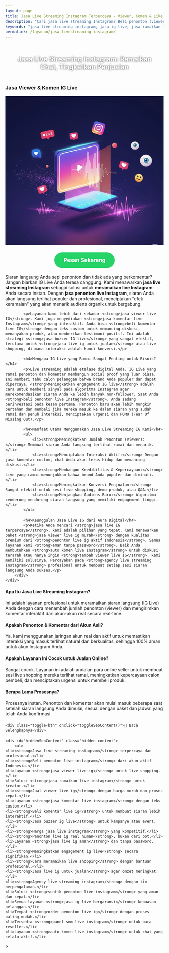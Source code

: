 ```yaml
---
layout: page
title: Jasa Live Streaming Instagram Terpercaya - Viewer, Komen & Like
description: "Cari jasa live streaming Instagram? Beli penonton (viewer) dan komentar dari tim buzzer real. Layanan terpercaya untuk ramaikan IG Live, aman, dan murah untuk meningkatkan engagement."
keywords: "jasa live streaming instagram, jasa ig live, jasa ramaikan live instagram, agency live streaming instagram, jasa optimasi live instagram, jasa buzzer ig live, jasa penonton live instagram, jasa viewer live ig, beli penonton live instagram, tambah viewer live ig, suntik penonton live instagram, jual viewer live ig, jasa komentar live instagram, jasa komen live streaming ig, beli komentar live ig, auto komen live instagram, jasa live ig terpercaya, jasa live streaming instagram aman, penonton live ig aktif indonesia, jasa live ig untuk jualan, cara meramaikan live shopping, meningkatkan engagement ig live"
permalink: /layanan/jasa-livestreaming-instagram/
---
```


<script type="application/ld+json">
{
  "@context": "https://schema.org",
  "@graph": [
    {
      "@type": "WebSite",
      "@id": "https://auradigital.id/#website",
      "url": "https://auradigital.id/",
      "name": "auradigital.id"
    },
    {
      "@type": "WebPage",
      "@id": "https://auradigital.id/layanan/jasa-livestreaming-instagram/#webpage",
      "url": "https://auradigital.id/layanan/jasa-livestreaming-instagram/",
      "name": "Jasa Live Streaming Instagram | Ramaikan IG Live Anda",
      "isPartOf": {
        "@id": "https://auradigital.id/#website"
      },
      "breadcrumb": {
        "@id": "https://auradigital.id/layanan/jasa-livestreaming-instagram/#breadcrumb"
      },
      "description": "Butuh jasa untuk meramaikan Live Instagram? Kami adalah solusi untuk menambah penonton (viewer), komentar, dan like saat Anda siaran langsung. Layanan buzzer IG Live terpercaya."
    },
    {
      "@type": "Service",
      "name": "Jasa Live Streaming Instagram (Viewer & Komentar)",
      "serviceType": "Social Media Marketing",
      "provider": {
        "@type": "WebSite",
        "name": "auradigital.id",
        "url": "https://auradigital.id/"
      },
      "areaServed": {
        "@type": "Country",
        "name": "Indonesia"
      },
      "description": "Jasa tambah penonton dan komentar untuk siaran langsung di Instagram dari akun real. Layanan terpercaya untuk membuat IG Live Anda terlihat ramai, profesional, dan interaktif."
    },
    {
      "@type": "Product",
      "name": "Paket Engagement Live Streaming Instagram",
      "image": "https://raw.githubusercontent.com/AzkaAtta/azkaatta.github.io/main/image/jasa-livestreaming-instagram.webp",
      "description": "Beli paket untuk meramaikan Live Instagram, mencakup penonton (viewer), komentar custom, dan like. Dikerjakan oleh tim buzzer profesional untuk meningkatkan engagement dan social proof.",
      "brand": {
        "@type": "Brand",
        "name": "auradigital.id"
      },
      "offers": {
        "@type": "Offer",
        "priceCurrency": "IDR",
        "price": "20000",
        "availability": "https://schema.org/InStock",
        "url": "https://auradigital.id/layanan/jasa-livestreaming-instagram/"
      }
    },
    {
      "@type": "BreadcrumbList",
      "@id": "https://auradigital.id/layanan/jasa-livestreaming-instagram/#breadcrumb",
      "itemListElement": [
        {
          "@type": "ListItem",
          "position": 1,
          "name": "Home",
          "item": "https://auradigital.id/"
        },
        {
          "@type": "ListItem",
          "position": 2,
          "name": "Layanan",
          "item": "https://auradigital.id/layanan/"
        },
        {
          "@type": "ListItem",
          "position": 3,
          "name": "Jasa Live Streaming Instagram",
          "item": "https://auradigital.id/layanan/jasa-livestreaming-instagram/"
        }
      ]
    },
    {
      "@type": "FAQPage",
      "mainEntity": [
        {
          "@type": "Question",
          "name": "Apa itu Jasa Live Streaming Instagram?",
          "acceptedAnswer": {
            "@type": "Answer",
            "text": "Ini adalah layanan di mana tim kami membantu meramaikan siaran langsung (IG Live) Anda dengan cara menambah jumlah penonton (viewer) dan mengirimkan komentar-komentar interaktif secara real-time."
          }
        },
        {
          "@type": "Question",
          "name": "Apakah penonton dan komentar berasal dari akun asli?",
          "acceptedAnswer": {
            "@type": "Answer",
            "text": "Ya, kami menggunakan jaringan akun real dan aktif untuk memastikan interaksi yang masuk terlihat natural dan berkualitas, sehingga aman untuk akun Anda."
          }
        },
        {
          "@type": "Question",
          "name": "Apakah layanan ini cocok untuk live jualan?",
          "acceptedAnswer": {
            "@type": "Answer",
            "text": "Sangat cocok. Layanan ini sering digunakan untuk live shopping untuk menciptakan suasana ramai, meningkatkan kepercayaan calon pembeli, dan mendorong interaksi seperti menanyakan produk."
          }
        }
      ]
    }
  ]
}
</script>

<h2 style="text-align: center; color: #fff; text-shadow: 0 0 4px rgba(0,0,0,0.7); padding: 20px 15px;">
    Jasa Live Streaming Instagram: Ramaikan Chat, Tingkatkan Penjualan
</h2>

<div class="jasa-top-komen-tiktok-container">
    <div class="service-card" id="jasa-livestreaming-instagram-card" onclick="toggleService(this)">
        <h3>Jasa Viewer & Komen IG Live</h3>
        <img src="https://raw.githubusercontent.com/AzkaAtta/azkaatta.github.io/main/image/jasa-livestreaming-instagram.webp" alt="Jasa Live Streaming Instagram untuk Jualan" style="max-width:100%; height:auto;" loading="lazy">
        <a href="https://wa.me/62895402343693?text=Halo,%20saya%20tertarik%20dengan%20Jasa%20Live%20Streaming%20Instagram.%20Bisa%20info%20lebih%20lanjut?" target="_blank" class="whatsapp-button" style="display: block; width: fit-content; margin: 20px auto; padding: 15px 30px; background-color: #25D366; color: white; text-align: center; text-decoration: none; border-radius: 50px; font-size: 1.2em; font-weight: bold; transition: background-color 0.3s ease;">
            Pesan Sekarang
        </a>
        <div class="service-description">
            <p>Siaran langsung Anda sepi penonton dan tidak ada yang berkomentar? Jangan biarkan IG Live Anda terasa canggung. Kami menawarkan <strong>jasa live streaming Instagram</strong> sebagai solusi untuk <strong>meramaikan live Instagram</strong> Anda secara instan. Dengan <strong>jasa penonton live Instagram</strong>, siaran Anda akan langsung terlihat populer dan profesional, menciptakan "efek keramaian" yang akan menarik audiens organik untuk bergabung.</p>

            <p>Layanan kami lebih dari sekadar <strong>jasa viewer live IG</strong>. Kami juga menyediakan <strong>jasa komentar live Instagram</strong> yang interaktif. Anda bisa <strong>beli komentar live IG</strong> dengan teks custom untuk memancing diskusi, menanyakan produk, atau memberikan testimoni positif. Ini adalah strategi <strong>jasa buzzer IG live</strong> yang sangat efektif, terutama untuk <strong>jasa live ig untuk jualan</strong> atau live shopping, di mana interaksi adalah kunci konversi.</p>

            <h4>Mengapa IG Live yang Ramai Sangat Penting untuk Bisnis?</h4>
            <p>Live streaming adalah etalase digital Anda. IG Live yang ramai penonton dan komentar membangun social proof yang luar biasa. Ini memberi tahu calon pelanggan bahwa brand Anda populer dan dapat dipercaya. <strong>Meningkatkan engagement IG live</strong> adalah cara untuk memberi sinyal pada algoritma Instagram agar merekomendasikan siaran Anda ke lebih banyak non-follower. Saat Anda <strong>beli penonton live Instagram</strong>, Anda sedang berinvestasi pada kesan pertama. Penonton baru akan lebih mungkin bertahan dan membeli jika mereka masuk ke dalam siaran yang sudah ramai dan penuh interaksi, menciptakan urgensi dan FOMO (Fear Of Missing Out).</p>

            <h4>Manfaat Utama Menggunakan Jasa Live Streaming IG Kami</h4>
            <ul>
                <li><strong>Meningkatkan Jumlah Penonton (Viewer):</strong> Membuat siaran Anda langsung terlihat ramai dan menarik.</li>
                <li><strong>Menciptakan Interaksi Aktif:</strong> Dengan jasa komentar custom, chat Anda akan terus hidup dan memancing diskusi.</li>
                <li><strong>Membangun Kredibilitas & Kepercayaan:</strong> Live yang ramai menunjukkan bahwa brand Anda populer dan diminati.</li>
                <li><strong>Meningkatkan Konversi Penjualan:</strong> Sangat efektif untuk sesi live shopping, demo produk, atau Q&A.</li>
                <li><strong>Menjangkau Audiens Baru:</strong> Algoritma cenderung mendorong siaran langsung yang memiliki engagement tinggi.</li>
            </ul>

            <h4>Keunggulan Jasa Live IG dari Aura Digital</h4>
            <p>Ketika Anda mencari <strong>jasa live IG terpercaya</strong>, kami adalah pilihan yang tepat. Kami menawarkan paket <strong>jasa viewer live ig murah</strong> dengan kualitas premium dari <strong>penonton live ig aktif Indonesia</strong>. Semua layanan kami <strong>aman tanpa password</strong>. Baik Anda membutuhkan <strong>auto komen live Instagram</strong> untuk diskusi terarah atau hanya ingin <strong>tambah viewer live IG</strong>, kami memiliki solusinya. Percayakan pada <strong>agency live streaming Instagram</strong> profesional untuk membuat setiap sesi siaran langsung Anda sukses.</p>
        </div>
    </div>
</div>

<style>
  /* Struktur CSS Anda tidak diubah */
</style>

<div class="accordion">
  <div class="accordion-item">
    <div class="accordion-title"><h4>Apa Itu Jasa Live Streaming Instagram?</h4></div>
    <div class="accordion-content">
      Ini adalah layanan profesional untuk meramaikan siaran langsung (IG Live) Anda dengan cara menambah jumlah penonton (viewer) dan mengirimkan komentar interaktif dari akun-akun real secara real-time.
    </div>
  </div>

  <div class="accordion-item">
    <div class="accordion-title"><h4>Apakah Penonton & Komentar dari Akun Asli?</h4></div>
    <div class="accordion-content">
      Ya, kami menggunakan jaringan akun real dan aktif untuk memastikan interaksi yang masuk terlihat natural dan berkualitas, sehingga 100% aman untuk akun Instagram Anda.
    </div>
  </div>

  <div class="accordion-item">
    <div class="accordion-title"><h4>Apakah Layanan Ini Cocok untuk Jualan Online?</h4></div>
    <div class="accordion-content">
      Sangat cocok. Layanan ini adalah andalan para online seller untuk membuat sesi live shopping mereka terlihat ramai, meningkatkan kepercayaan calon pembeli, dan menciptakan urgensi untuk membeli produk.
    </div>
  </div>
  
  <div class="accordion-item">
    <div class="accordion-title"><h4>Berapa Lama Prosesnya?</h4></div>
    <div class="accordion-content">
      Prosesnya instan. Penonton dan komentar akan mulai masuk beberapa saat setelah siaran langsung Anda dimulai, sesuai dengan paket dan jadwal yang telah Anda konfirmasi.
    </div>
  </div>
</div>

<script>
  // Struktur JS Anda tidak diubah
</script>


<style>
  /* Struktur CSS Anda tidak diubah */
</style>

<div class="toggle-container">

    <div class="toggle-btn" onclick="toggleSeoContent()">📌 Baca Selengkapnya</div>
    
    <div id="hiddenSeoContent" class="hidden-content">
        <ul>
    <li><strong>Jasa live streaming instagram</strong> terpercaya dan profesional.</li>
    <li><strong>Beli penonton live instagram</strong> dari akun aktif Indonesia.</li>
    <li>Layanan <strong>jasa viewer live ig</strong> untuk live shopping.</li>
    <li>Solusi <strong>jasa ramaikan live instagram</strong> untuk kreator.</li>
    <li><strong>Jual viewer live ig</strong> dengan harga murah dan proses cepat.</li>
    <li>Layanan <strong>jasa komentar live instagram</strong> dengan teks custom.</li>
    <li><strong>Beli komentar live ig</strong> untuk membuat siaran lebih interaktif.</li>
    <li><strong>Jasa buzzer ig live</strong> untuk kampanye atau event.</li>
    <li><strong>Harga jasa live instagram</strong> yang kompetitif.</li>
    <li><strong>Penonton live ig real human</strong>, bukan dari bot.</li>
    <li>Layanan <strong>jasa live ig aman</strong> dan tanpa password.</li>
    <li><strong>Meningkatkan engagement ig live</strong> secara signifikan.</li>
    <li><strong>Cara meramaikan live shopping</strong> dengan bantuan profesional.</li>
    <li><strong>Jasa live ig untuk jualan</strong> agar omzet meningkat.</li>
    <li><strong>Agency live streaming instagram</strong> dengan tim berpengalaman.</li>
    <li>Solusi <strong>suntik penonton live instagram</strong> yang aman dan cepat.</li>
    <li>Semua layanan <strong>jasa ig live bergaransi</strong> kepuasan pelanggan.</li>
    <li>Tempat <strong>order penonton live ig</strong> dengan proses paling mudah.</li>
    <li>Tersedia <strong>panel smm live instagram</strong> untuk para reseller.</li>
    <li>Layanan <strong>auto komen live instagram</strong> untuk chat yang selalu aktif.</li>
</ul>
    </div>
</div>

<style>
    .toggle-container {
        margin-top: 20px; 
    }
    .toggle-btn {
        cursor: pointer;
        /* Warna tombol diubah agar kontras dengan background gelap */
        color: #67e8f9; /* Biru Cyan Terang */
        text-decoration: underline;
        display: inline-block;
        font-weight: bold;
        text-shadow: 0 1px 2px rgba(0,0,0,0.5);
    }
    .hidden-content {
        /* KUNCI #1: Konten disembunyikan di awal */
        display: none; 
        
        /* KUNCI #2: Style diubah menjadi transparan & teks putih */
        background: rgba(0, 0, 0, 0.25); /* Background semi-transparan gelap */
        backdrop-filter: blur(8px);
        color: #ffffff; /* Warna teks utama menjadi putih */
        border: 1px solid rgba(255, 255, 255, 0.15); /* Border efek kaca */
        
        margin-top: 15px;
        padding: 20px;
        border-radius: 12px;
        text-shadow: 0 1px 2px rgba(0,0,0,0.5); /* Bayangan agar teks mudah dibaca */
    }
    .hidden-content ul {
        margin: 0;
        padding-left: 20px;
    }
    .hidden-content li {
        margin-bottom: 8px;
    }
    .hidden-content strong {
        color: #93c5fd; /* Warna biru muda untuk keyword */
    }
</style>>

<script>
    function toggleSeoContent() {
        var content = document.getElementById("hiddenSeoContent");
        var button = document.querySelector(".toggle-btn");
        
        // Cek apakah konten sedang tersembunyi atau tidak
        if (content.style.display === "none" || content.style.display === "") {
            content.style.display = "block";
            button.textContent = "📌 Tutup Selengkapnya";
        } else {
            content.style.display = "none";
            button.textContent = "📌 Baca Selengkapnya";
        }
    }
</script>
<script>
    // Struktur JS Anda tidak diubah
</script>
